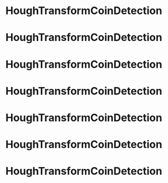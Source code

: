 # HoughTransformCoinDetection
# HoughTransformCoinDetection
# HoughTransformCoinDetection
# HoughTransformCoinDetection
# HoughTransformCoinDetection
# HoughTransformCoinDetection
# HoughTransformCoinDetection
